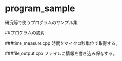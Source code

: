 # program_sample
研究等で使うプログラムのサンプル集

##プログラムの説明

###time_measure.cpp
時間をマイクロ秒単位で取得する。

###file_output.cpp
ファイルに情報を書き込み保存する。
